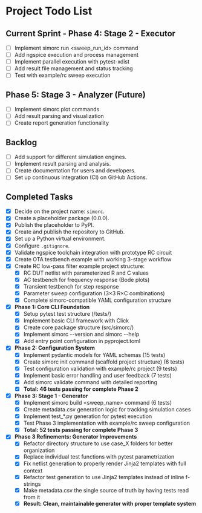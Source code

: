 # Project Todo List

## Current Sprint - Phase 4: Stage 2 - Executor
- [ ] Implement simorc run <sweep_run_id> command
- [ ] Add ngspice execution and process management
- [ ] Implement parallel execution with pytest-xdist
- [ ] Add result file management and status tracking
- [ ] Test with example/rc sweep execution

## Phase 5: Stage 3 - Analyzer (Future)
- [ ] Implement simorc plot commands
- [ ] Add result parsing and visualization
- [ ] Create report generation functionality

## Backlog
- [ ] Add support for different simulation engines.
- [ ] Implement result parsing and analysis.
- [ ] Create documentation for users and developers.
- [ ] Set up continuous integration (CI) on GitHub Actions.

## Completed Tasks
- [X] Decide on the project name: `simorc`.
- [X] Create a placeholder package (0.0.0).
- [X] Publish the placeholder to PyPI.
- [X] Create and publish the repository to GitHub.
- [X] Set up a Python virtual environment.
- [X] Configure `.gitignore`.
- [X] Validate ngspice toolchain integration with prototype RC circuit
- [X] Create OTA testbench example with working 3-stage workflow
- [X] Create RC low-pass filter example project structure:
  - [X] RC DUT netlist with parameterized R and C values
  - [X] AC testbench for frequency response (Bode plots)
  - [X] Transient testbench for step response
  - [X] Parameter sweep configuration (3×3 R×C combinations)
  - [X] Complete simorc-compatible YAML configuration structure
- [X] **Phase 1: Core CLI Foundation**
  - [X] Setup pytest test structure (/tests/)
  - [X] Implement basic CLI framework with Click
  - [X] Create core package structure (src/simorc/)
  - [X] Implement simorc --version and simorc --help
  - [X] Add entry point configuration in pyproject.toml
- [X] **Phase 2: Configuration System**
  - [X] Implement pydantic models for YAML schemas (15 tests)
  - [X] Create simorc init command (scaffold project structure) (6 tests)
  - [X] Test configuration validation with example/rc project (9 tests)
  - [X] Implement basic error handling and user feedback (7 tests)
  - [X] Add simorc validate command with detailed reporting
  - [X] **Total: 46 tests passing for complete Phase 2**
- [X] **Phase 3: Stage 1 - Generator**
  - [X] Implement simorc build <sweep_name> command (6 tests)
  - [X] Create metadata.csv generation logic for tracking simulation cases
  - [X] Implement test_*.py generation for pytest execution
  - [X] Test Phase 3 implementation with example/rc sweep configuration
  - [X] **Total: 52 tests passing for complete Phase 3**
- [X] **Phase 3 Refinements: Generator Improvements**
  - [X] Refactor directory structure to use case_X folders for better organization
  - [X] Replace individual test functions with pytest parametrization
  - [X] Fix netlist generation to properly render Jinja2 templates with full context
  - [X] Refactor test generation to use Jinja2 templates instead of inline f-strings
  - [X] Make metadata.csv the single source of truth by having tests read from it
  - [X] **Result: Clean, maintainable generator with proper template system** 